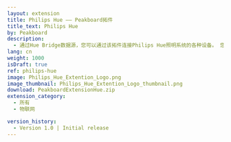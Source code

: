 ```yaml
---
layout: extension
title: Philips Hue —— Peakboard拓件
title_text: Philips Hue
by: Peakboard
description: 
  - 通过Hue Bridge数据源，您可以通过该拓件连接Philips Hue照明系统的各种设备。 您还可以使用这一数据源读取或写回每个设备的状态（开/关）以及亮度数据；如此一来，您就能用Peakboard轻松地创建交互式看板，从而控制整个照明系统。 
lang: cn
weight: 1000
isDraft: true
ref: philips-hue
image: Philips_Hue_Extention_Logo.png
image_thumbnail: Philips_Hue_Extention_Logo_thumbnail.png
download: PeakboardExtensionHue.zip
extension_category:
  - 所有
  - 物联网

version_history:
  - Version 1.0 | Initial release
---
```

